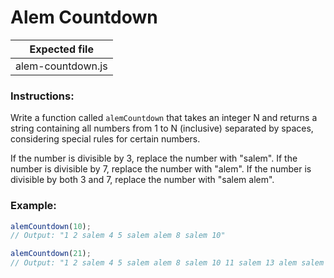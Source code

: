 # Alem Countdown

| Expected file     |
| ----------------- |
| alem-countdown.js |

### Instructions:

Write a function called `alemCountdown` that takes an integer N and returns a string containing all numbers from 1 to N (inclusive) separated by spaces, considering special rules for certain numbers.

If the number is divisible by 3, replace the number with "salem".
If the number is divisible by 7, replace the number with "alem".
If the number is divisible by both 3 and 7, replace the number with "salem alem".

### Example:

```js
alemCountdown(10);
// Output: "1 2 salem 4 5 salem alem 8 salem 10"
```

```js
alemCountdown(21);
// Output: "1 2 salem 4 5 salem alem 8 salem 10 11 salem 13 alem salem 16 salem 19 20 salem alem"
```
